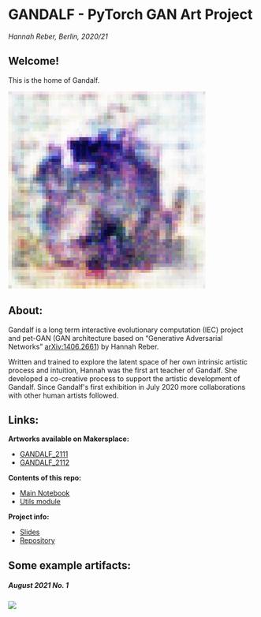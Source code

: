 # GANDALF - PyTorch GAN Art Project

_Hannah Reber, Berlin, 2020/21_

## Welcome!
This is the home of Gandalf.

![](https://github.com/hannahaih/Project_GANDALF/blob/main/gifs/gandalf1.gif)


## About:

Gandalf is a long term interactive evolutionary computation (IEC) project and pet-GAN (GAN architecture based on “Generative Adversarial Networks” [arXiv:1406.2661](https://papers.nips.cc/paper/5423-generative-adversarial-nets.pdf)) by Hannah Reber.

Written and trained to explore the latent space of her own intrinsic artistic process and intuition, Hannah was the first art teacher of Gandalf. She developed a co-creative process to support the artistic development of Gandalf. Since Gandalf's first exhibition in July 2020 more collaborations with other human artists followed. 


## Links:

**Artworks available on Makersplace:**
- [GANDALF_2111](https://makersplace.com/hai/gandalf_2111-1-of-1-44402/)
- [GANDALF_2112](https://makersplace.com/hai/gandalf_2112-1-of-1-44669/)

**Contents of this repo:**
- [Main Notebook](https://github.com/hannahaih/Project_GANDALF/blob/main/gandalfs_main_nb.ipynb)
- [Utils module](https://github.com/hannahaih/Project_GANDALF/blob/main/gandalfs_tools.py)

**Project info:**
- [Slides](https://docs.google.com/presentation/d/1mHoXyQtSCE_kiChOERCEBBLBbHhAH3XoZRZxUVj2kP0/edit?usp=sharing)  
- [Repository](https://github.com/hannahaih/Project-GANDALF.git)


## Some example artifacts:

##### August 2021 No. 1

![](https://github.com/hannahaih/Project_GANDALF/blob/main/gifs/2021_August_No1.gif)

